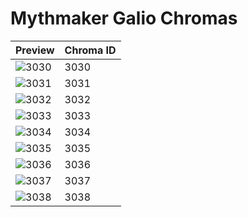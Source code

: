 # Mythmaker Galio Chromas

| Preview | Chroma ID |
|---------|-----------|
| ![3030](https://raw.communitydragon.org/latest/plugins/rcp-be-lol-game-data/global/default/v1/champion-chroma-images/3/3030.png) | 3030 |
| ![3031](https://raw.communitydragon.org/latest/plugins/rcp-be-lol-game-data/global/default/v1/champion-chroma-images/3/3031.png) | 3031 |
| ![3032](https://raw.communitydragon.org/latest/plugins/rcp-be-lol-game-data/global/default/v1/champion-chroma-images/3/3032.png) | 3032 |
| ![3033](https://raw.communitydragon.org/latest/plugins/rcp-be-lol-game-data/global/default/v1/champion-chroma-images/3/3033.png) | 3033 |
| ![3034](https://raw.communitydragon.org/latest/plugins/rcp-be-lol-game-data/global/default/v1/champion-chroma-images/3/3034.png) | 3034 |
| ![3035](https://raw.communitydragon.org/latest/plugins/rcp-be-lol-game-data/global/default/v1/champion-chroma-images/3/3035.png) | 3035 |
| ![3036](https://raw.communitydragon.org/latest/plugins/rcp-be-lol-game-data/global/default/v1/champion-chroma-images/3/3036.png) | 3036 |
| ![3037](https://raw.communitydragon.org/latest/plugins/rcp-be-lol-game-data/global/default/v1/champion-chroma-images/3/3037.png) | 3037 |
| ![3038](https://raw.communitydragon.org/latest/plugins/rcp-be-lol-game-data/global/default/v1/champion-chroma-images/3/3038.png) | 3038 |